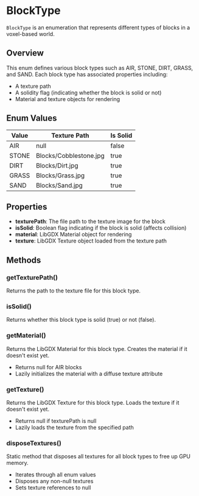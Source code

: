 # BlockType

`BlockType` is an enumeration that represents different types of blocks in a voxel-based world.

## Overview

This enum defines various block types such as AIR, STONE, DIRT, GRASS, and SAND. Each block type has associated properties including:
- A texture path
- A solidity flag (indicating whether the block is solid or not)
- Material and texture objects for rendering

## Enum Values

| Value | Texture Path | Is Solid |
|-------|-------------|----------|
| AIR   | null        | false    |
| STONE | Blocks/Cobblestone.jpg | true |
| DIRT  | Blocks/Dirt.jpg | true |
| GRASS | Blocks/Grass.jpg | true |
| SAND  | Blocks/Sand.jpg | true |

## Properties

- **texturePath**: The file path to the texture image for the block
- **isSolid**: Boolean flag indicating if the block is solid (affects collision)
- **material**: LibGDX Material object for rendering
- **texture**: LibGDX Texture object loaded from the texture path

## Methods

### getTexturePath()
Returns the path to the texture file for this block type.

### isSolid()
Returns whether this block type is solid (true) or not (false).

### getMaterial()
Returns the LibGDX Material for this block type. Creates the material if it doesn't exist yet.
- Returns null for AIR blocks
- Lazily initializes the material with a diffuse texture attribute

### getTexture()
Returns the LibGDX Texture for this block type. Loads the texture if it doesn't exist yet.
- Returns null if texturePath is null
- Lazily loads the texture from the specified path

### disposeTextures()
Static method that disposes all textures for all block types to free up GPU memory.
- Iterates through all enum values
- Disposes any non-null textures
- Sets texture references to null
